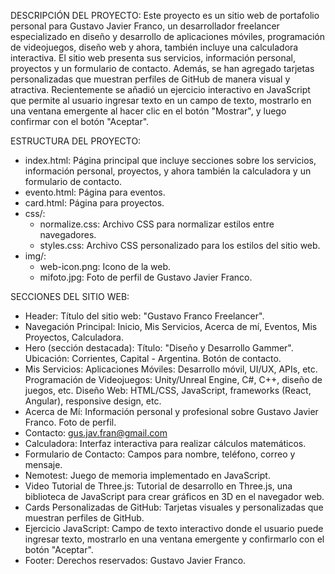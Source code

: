 DESCRIPCIÓN DEL PROYECTO: Este proyecto es un sitio web de portafolio personal para Gustavo Javier Franco, un desarrollador freelancer especializado en diseño y desarrollo de aplicaciones móviles, programación de videojuegos, diseño web y ahora, también incluye una calculadora interactiva. El sitio web presenta sus servicios, información personal, proyectos y un formulario de contacto. Además, se han agregado tarjetas personalizadas que muestran perfiles de GitHub de manera visual y atractiva. Recientemente se añadió un ejercicio interactivo en JavaScript que permite al usuario ingresar texto en un campo de texto, mostrarlo en una ventana emergente al hacer clic en el botón "Mostrar", y luego confirmar con el botón "Aceptar".

ESTRUCTURA DEL PROYECTO:
- index.html: Página principal que incluye secciones sobre los servicios, información personal, proyectos, y ahora también la calculadora y un formulario de contacto.
- evento.html: Página para eventos.
- card.html: Página para proyectos.
- css/: 
  - normalize.css: Archivo CSS para normalizar estilos entre navegadores.
  - styles.css: Archivo CSS personalizado para los estilos del sitio web.
- img/: 
  - web-icon.png: Icono de la web.
  - mifoto.jpg: Foto de perfil de Gustavo Javier Franco.

SECCIONES DEL SITIO WEB:
- Header: Título del sitio web: "Gustavo Franco Freelancer".
- Navegación Principal: Inicio, Mis Servicios, Acerca de mí, Eventos, Mis Proyectos, Calculadora.
- Hero (sección destacada): Título: "Diseño y Desarrollo Gammer". Ubicación: Corrientes, Capital - Argentina. Botón de contacto.
- Mis Servicios: Aplicaciones Móviles: Desarrollo móvil, UI/UX, APIs, etc. Programación de Videojuegos: Unity/Unreal Engine, C#, C++, diseño de juegos, etc. Diseño Web: HTML/CSS, JavaScript, frameworks (React, Angular), responsive design, etc.
- Acerca de Mí: Información personal y profesional sobre Gustavo Javier Franco. Foto de perfil.
- Contacto: gus.jav.fran@gmail.com
- Calculadora: Interfaz interactiva para realizar cálculos matemáticos.
- Formulario de Contacto: Campos para nombre, teléfono, correo y mensaje.
- Nemotest: Juego de memoria implementado en JavaScript.
- Video Tutorial de Three.js: Tutorial de desarrollo en Three.js, una biblioteca de JavaScript para crear gráficos en 3D en el navegador web.
- Cards Personalizadas de GitHub: Tarjetas visuales y personalizadas que muestran perfiles de GitHub.
- Ejercicio JavaScript: Campo de texto interactivo donde el usuario puede ingresar texto, mostrarlo en una ventana emergente y confirmarlo con el botón "Aceptar".
- Footer: Derechos reservados: Gustavo Javier Franco.

